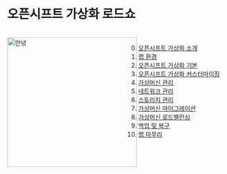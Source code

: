 # 오픈시프트 가상화 로드쇼

<br>

<img align="left" src="./common-images/이승일--II_컴퓨터.png" width="300px" height="300px" title="100px" alt="안녕">

0. [오픈시프트 가상화 소개](./openshift/labs/openshift_virt_overview.md)
1. [랩 환경](./openshift/labs/lab_review.md)
2. [오픈시프트 가상화 기본](./openshift/labs/openshift_virt_basic.md)
3. [오픈시프트 가상화 커스터마이징](./openshift/labs/openshift_virt_customization.md)
4. [가상머신 관리](./openshift/labs/vm_management.md)
5. [네트워크 관리](./openshift/labs/network_management.md)
6. [스토리지 관리](./openshift/labs/storage_management.md)
7. [가상머신 마이그레이션](./openshift/labs/vm_migration.md)
8. [가상머신 로드밸런싱](./openshift/labs/vm_load_balancing.md)
9. [백업 및 복구](./openshift/labs/backup_and_restore.md)
10. [랩 마무리](./openshift/labs/close.md)

